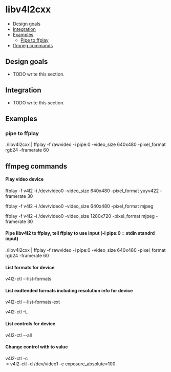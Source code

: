 # libv4l2cxx


- [Design goals](#design-goals)
- [Integration](#integration)
- [Examples](#examples)
  - [Pipe to ffplay](#pipe-to-ffplay)
- [ffmpeg commands](#ffmpeg-commands)


## Design goals

- TODO write this section.


## Integration

- TODO write this section.


## Examples

### pipe to ffplay
./libv4l2cxx | ffplay -f rawvideo -i pipe:0 -video_size 640x480 -pixel_format rgb24 -framerate 60


## ffmpeg commands

#### Play video device
ffplay -f v4l2 -i /dev/video0 -video_size 640x480  -pixel_format yuyv422 -framerate 30

ffplay -f v4l2 -i /dev/video0 -video_size 640x480  -pixel_format mjpeg

ffplay -f v4l2 -i /dev/video0 -video_size 1280x720 -pixel_format mjpeg -framerate 30

#### Pipe libv4l2 to ffplay, tell ffplay to use input (-i pipe:0 = stdin standrd input) 
./libv4l2cxx | ffplay -f rawvideo -i pipe:0 -video_size 640x480 -pixel_format rgb24 -framerate 60

#### List formats for device
v4l2-ctl --list-formats

#### List exdtended formats including resolution info for device
v4l2-ctl --list-formats-ext

v4l2-ctl -L

#### List controls for device
v4l2-ctl --all 

#### Change control with to value
v4l2-ctl -c <option>=<value>
v4l2-ctl -d /dev/video1 -c exposure_absolute=100

